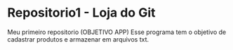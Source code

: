 # Repositorio1 - Loja do Git
 Meu primeiro repositorio
 (OBJETIVO APP) Esse programa tem o objetivo de cadastrar produtos e armazenar em arquivos txt.

